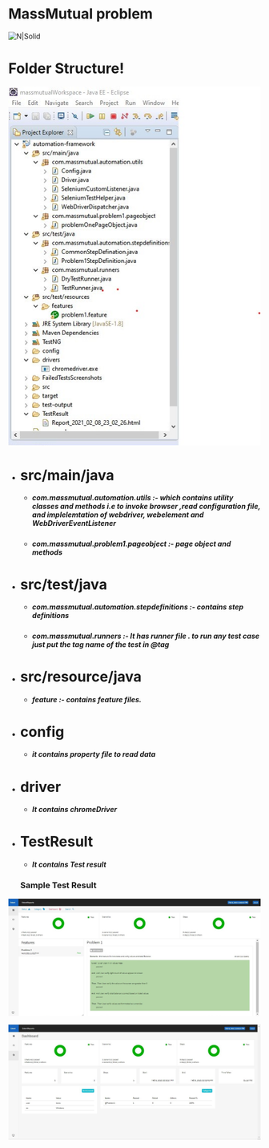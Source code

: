 # MassMutual problem 

![N|Solid](https://mma.prnewswire.com/media/511247/MassMutual_Logo.jpg?p=publish)



# Folder Structure!
![N|Solid](https://github.com/sushant1709/massmutual/blob/main/AutomationFramework/gitHubImage/folderStructure.jpg?raw=true)

  - # src/main/java 
    - ##### com.massmutual.automation.utils  :- which contains utility classes and methods i.e to invoke browser ,read configuration file, and implelemtation of webdriver, webelement and WebDriverEventListener 

    - ##### com.massmutual.problem1.pageobject :- page object and methods  
  
  - # src/test/java
    - ##### com.massmutual.automation.stepdefinitions  :- contains step definitions

    - ##### com.massmutual.runners :- It has runner file . to run any test case just put the tag name of the test in @tag
    
 - # src/resource/java
    - ##### feature  :- contains feature files.
 - # config
    - ##### it contains property file to read data 
 - # driver 
    - ##### It contains chromeDriver
 - # TestResult
    - ##### It contains Test result
    ### Sample Test Result 

![N|Solid](https://github.com/sushant1709/massmutual/blob/main/AutomationFramework/gitHubImage/testResultSample1.jpg?raw=true)

![N|Solid](https://github.com/sushant1709/massmutual/blob/main/AutomationFramework/gitHubImage/testResultSample2.jpg?raw=true)

    
    




